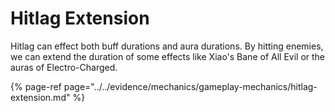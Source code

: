 # Hitlag Extension

Hitlag can effect both buff durations and aura durations. By hitting enemies, we can extend the duration of some effects like Xiao's Bane of All Evil or the auras of Electro-Charged.

{% page-ref page="../../evidence/mechanics/gameplay-mechanics/hitlag-extension.md" %}



